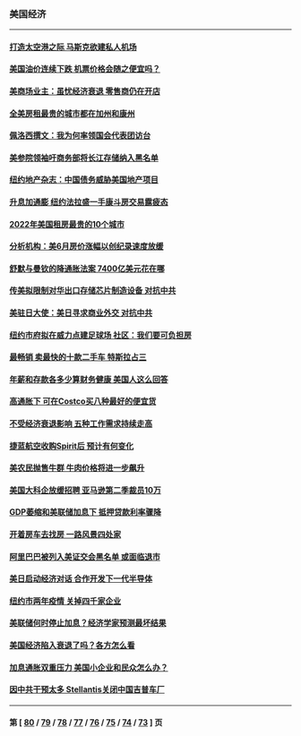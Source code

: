 ### 美国经济
---
#### [打造太空港之际 马斯克欲建私人机场](../../pages/ncid1078158/n13794890.md) 
#### [美国油价连续下跌 机票价格会随之便宜吗？](../../pages/ncid1078158/n13794895.md) 
#### [美商场业主：虽忧经济衰退 零售商仍在开店](../../pages/ncid1078158/n13794313.md) 
#### [全美房租最贵的城市都在加州和康州](../../pages/ncid1078158/n13794200.md) 
#### [佩洛西撰文：我为何率领国会代表团访台](../../pages/ncid1078158/n13794094.md) 
#### [美参院领袖吁商务部将长江存储纳入黑名单](../../pages/ncid1078158/n13793994.md) 
#### [纽约地产杂志：中国债务威胁美国地产项目](../../pages/ncid1078158/n13793660.md) 
#### [升息加通膨 纽约法拉盛一手康斗房交易露疲态](../../pages/ncid1078158/n13793663.md) 
#### [2022年美国租房最贵的10个城市](../../pages/ncid1078158/n13793563.md) 
#### [分析机构：美6月房价涨幅以创纪录速度放缓](../../pages/ncid1078158/n13793431.md) 
#### [舒默与曼钦的降通胀法案 7400亿美元花在哪](../../pages/ncid1078158/n13793348.md) 
#### [传美拟限制对华出口存储芯片制造设备 对抗中共](../../pages/ncid1078158/n13793310.md) 
#### [美驻日大使：美日寻求商业外交 对抗中共](../../pages/ncid1078158/n13793212.md) 
#### [纽约市府拟在威力点建足球场 社区：我们要可负担房](../../pages/ncid1078158/n13793001.md) 
#### [最畅销 卖最快的十款二手车 特斯拉占三](../../pages/ncid1078158/n13790480.md) 
#### [年薪和存款各多少算财务健康 美国人这么回答](../../pages/ncid1078158/n13791305.md) 
#### [高通胀下 可在Costco买八种最好的便宜货](../../pages/ncid1078158/n13786687.md) 
#### [不受经济衰退影响 五种工作需求持续走高](../../pages/ncid1078158/n13792032.md) 
#### [捷蓝航空收购Spirit后 预计有何变化](../../pages/ncid1078158/n13792405.md) 
#### [美农民抛售牛群 牛肉价格将进一步飙升](../../pages/ncid1078158/n13792403.md) 
#### [美国大科企放缓招聘 亚马逊第二季裁员10万](../../pages/ncid1078158/n13792044.md) 
#### [GDP萎缩和美联储加息下 抵押贷款利率骤降](../../pages/ncid1078158/n13791979.md) 
#### [开着房车去找房 一路风景四处家](../../pages/ncid1078158/n13791997.md) 
#### [阿里巴巴被列入美证交会黑名单 或面临退市](../../pages/ncid1078158/n13791857.md) 
#### [美日启动经济对话 合作开发下一代半导体](../../pages/ncid1078158/n13791852.md) 
#### [纽约市两年疫情 关掉四千家企业](../../pages/ncid1078158/n13791387.md) 
#### [美联储何时停止加息？经济学家预测最坏结果](../../pages/ncid1078158/n13791306.md) 
#### [美国经济陷入衰退了吗？各方怎么看](../../pages/ncid1078158/n13791167.md) 
#### [加息通胀双重压力 美国小企业和民众怎么办？](../../pages/ncid1078158/n13791154.md) 
#### [因中共干预太多 Stellantis关闭中国吉普车厂](../../pages/ncid1078158/n13791107.md) 

---
#### 第 [ [80](./80.md) / [79](./79.md) / [78](./78.md) / [77](./77.md) / [76](./76.md) / [75](./75.md) / [74](./74.md) / [73](./73.md) ] 页

